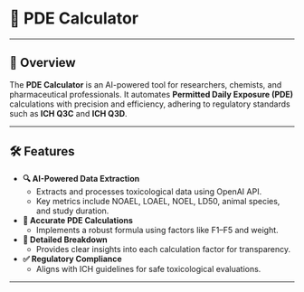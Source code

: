 # 🧪 PDE Calculator

---

## 🚀 Overview
The **PDE Calculator** is an AI-powered tool for researchers, chemists, and pharmaceutical professionals. It automates **Permitted Daily Exposure (PDE)** calculations with precision and efficiency, adhering to regulatory standards such as **ICH Q3C** and **ICH Q3D**.

---

## 🛠️ Features

- **🔍 AI-Powered Data Extraction**
  - Extracts and processes toxicological data using OpenAI API.
  - Key metrics include NOAEL, LOAEL, NOEL, LD50, animal species, and study duration.
- **📏 Accurate PDE Calculations**
  - Implements a robust formula using factors like F1–F5 and weight.
- **📝 Detailed Breakdown**
  - Provides clear insights into each calculation factor for transparency.
- **✅ Regulatory Compliance**
  - Aligns with ICH guidelines for safe toxicological evaluations.
---

